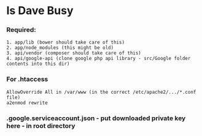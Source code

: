 # Is Dave Busy


### Required:
	1. app/lib (bower should take care of this)
	2. app/node_modules (this might be old)
	3. api/vendor (composer should take care of this)
	4. api/google-api (clone google php api library - src/Google folder contents into this dir)

### For .htaccess
	AllowOverride All in /var/www (in the correct /etc/apache2/.../*.conf file)
	a2enmod rewrite

### .google.serviceaccount.json - put downloaded private key here - in root directory